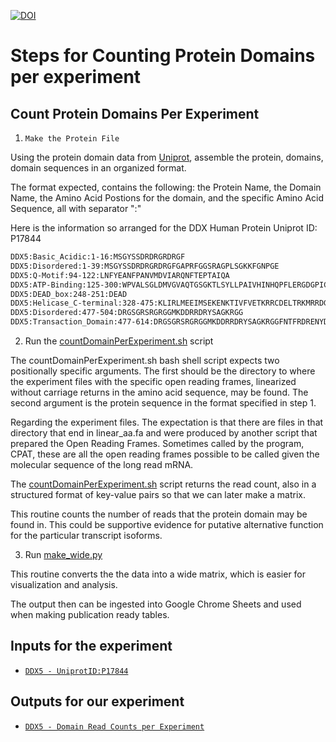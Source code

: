 [![DOI](https://zenodo.org/badge/DOI/10.5281/zenodo.10576685.svg)](https://doi.org/10.5281/zenodo.10576685)

# Steps for Counting Protein Domains per experiment

## Count Protein Domains Per Experiment

1. `Make the Protein File`

Using the protein domain data from [Uniprot](https://uniprot.org), assemble the protein, domains, domain sequences in an organized format.

The format expected, contains the following: the Protein Name, the Domain Name, the Amino Acid Postions for the domain, and the specific Amino Acid Sequence, all with separator ":"

Here is the information so arranged for the DDX Human Protein Uniprot ID: P17844
```bash
DDX5:Basic_Acidic:1-16:MSGYSSDRDRGRDRGF
DDX5:Disordered:1-39:MSGYSSDRDRGRDRGFGAPRFGGSRAGPLSGKKFGNPGE
DDX5:Q-Motif:94-122:LNFYEANFPANVMDVIARQNFTEPTAIQA
DDX5:ATP-Binding:125-300:WPVALSGLDMVGVAQTGSGKTLSYLLPAIVHINHQPFLERGDGPICLVLAPTRELAQQVQQVAAEYCRACRLKSTCIYGGAPKGPQIRDLERGVEICIATPGRLIDFLECGKTNLRRTTYLVLDEADRMLDMGFEPQIRKIVDQIRPDRQTLMWSATWPKEVRQLAEDFLKDYIHI
DDX5:DEAD_box:248-251:DEAD
DDX5:Helicase_C-terminal:328-475:KLIRLMEEIMSEKENKTIVFVETKRRCDELTRKMRRDGWPAMGIHGDKSQQERDWVLNEFKHGKAPILIATDVASRGLDVEDVKFVINYDYPNSSEDYIHRIGRTARSTKTGTAYTFFTPNNIKQVSDLISVLREANQAINPKLLQLV
DDX5:Disordered:477-504:DRGSGRSRGRGGMKDDRRDRYSAGKRGG
DDX5:Transaction_Domain:477-614:DRGSGRSRGRGGMKDDRRDRYSAGKRGGFNTFRDRENYDRGYSSLLKRDFGAKTQNGVYSAANYTNGSFGSNFVSAGIQTSFRTGNPTGTYQNGYDSTQQYGSNVPNMHNGMNQQAYAYPATAAAPMIGYPMPTGYSQ
```

2. Run the [countDomainPerExperiment.sh](https://github.com/Wellstein-lab/singleCellLongReadAnalysis/blob/main/bin/countDomainPerSequence.sh) script

The countDomainPerExperiment.sh bash shell script expects two positionally specific arguments.
The first should be the directory to where the experiment files with the specific open reading frames, linearized without carriage returns in the amino acid sequence, may be found.
The second argument is the protein sequence in the format specified in step 1.

Regarding the experiment files. The expectation is that there are files in that directory that end in linear_aa.fa and were produced by another script that prepared the Open Reading Frames.   Sometimes called by the program, CPAT, these are all the open reading frames possible to be called given the molecular sequence of the long read mRNA.

The [countDomainPerExperiment.sh](https://github.com/Wellstein-lab/singleCellLongReadAnalysis/blob/main/bin/countDomainPerSequence.sh) script returns the read count, also in a structured format of key-value pairs so that we can later make a matrix.

This routine counts the number of reads that the protein domain may be found in.
This could be supportive evidence for putative alternative function for the particular transcript isoforms.

3. Run [make_wide.py](https://github.com/Wellstein-lab/singleCellLongReadAnalysis/blob/main/bin/countDomainPerSequence.sh)

This routine converts the the data into a wide matrix, which is easier for visualization and analysis.

The output then can be ingested into Google Chrome Sheets and used when making publication ready tables.

## Inputs for the experiment 

* [`DDX5 - UniprotID:P17844`](https://github.com/Wellstein-lab/singleCellLongReadAnalysis/blob/main/data/protein_aa/ddx5_human_P17844.txt)


## Outputs for our experiment

* [`DDX5 - Domain Read Counts per Experiment`](https://github.com/Wellstein-lab/singleCellLongReadAnalysis/blob/main/data/protein_domain_counts/DDX5_Domain_results_wide_matrix.csv)


